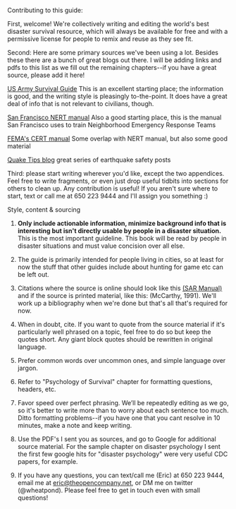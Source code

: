 Contributing to this guide:

First, welcome! We're collectively writing and editing the world's best disaster survival resource, which will always be available for free and with a permissive license for people to remix and reuse as they see fit. 

Second: Here are some primary sources we've been using a lot. Besides these there are a bunch of great blogs out there. I will be adding links and pdfs to this list as we fill out the remaining chapters--if you have a great source, please add it here!

[US Army Survival Guide](https://s3-us-west-1.amazonaws.com/openco/Army+survival+manual.pdf)
This is an excellent starting place; the information is good, and the writing style is pleasingly to-the-point. It does have a great deal of info that is not relevant to civilians, though.

[San Francisco NERT manual](https://s3-us-west-1.amazonaws.com/openco/NERT+manual.pdf) Also a good starting place, this is the manual San Francisco uses to train Neighborhood Emergency Response Teams

[FEMA's CERT manual](https://s3-us-west-1.amazonaws.com/openco/fema+manual.pdf) Some overlap with NERT manual, but also some good material

[Quake Tips blog](http://quaketips.blogspot.com/) great series of earthquake safety posts

Third: please start writing wherever you'd like, except the two appendices. Feel free to write fragments, or even just drop useful tidbits into sections for others to clean up. Any contribution is useful! If you aren't sure where to start, text or call me at 650 223 9444 and I'll assign you something :)


Style, content & sourcing

1. **Only include actionable information, minimize background info that is interesting but isn't directly usable by people in a disaster situation.** This is the most important guideline. This book will be read by people in disaster situations and must value concision over all else.


2. The guide is primarily intended for people living in cities, so at least for now the stuff that other guides include about hunting for game etc can be left out. 

3. Citations where the source is online should look like this [(SAR Manual)](http://wikipedia.org/sarmanual) and if the source is printed material, like this: (McCarthy, 1991). We'll work up a bibliography when we're done but that's all that's required for now.

3. When in doubt, cite. If you want to quote from the source material if it's particularly well phrased on a topic, feel free to do so but keep the quotes short. Any giant block quotes should be rewritten in original language.

4. Prefer common words over uncommon ones, and simple language over jargon.

5. Refer to "Psychology of Survival" chapter for formatting questions, headers, etc.

6. Favor speed over perfect phrasing. We’ll be repeatedly editing as we go, so it's better to write more than to worry about each sentence too much. Ditto formatting problems--if you have one that you cant resolve in 10 minutes, make a note and keep writing.

7. Use the PDF's I sent you as sources, and go to Google for additional source material. For the sample chapter on disaster psychology I sent the first few google hits for "disaster psychology" were very useful CDC papers, for example.

8. If you have any questions, you can text/call me (Eric) at 650 223 9444, email me at eric@theopencompany.net, or DM me on twitter (@wheatpond). Please feel free to get in touch even with small questions!

